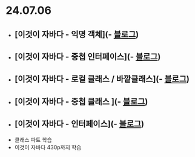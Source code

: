 # 24.07.06

- ## [이것이 자바다 - 익명 객체](- [블로그](https://lazzzykim.tistory.com/82))
- ## [이것이 자바다 - 중첩 인터페이스](- [블로그](https://lazzzykim.tistory.com/81))
- ## [이것이 자바다 - 로컬 클래스 / 바깥클래스](- [블로그](https://lazzzykim.tistory.com/80))
- ## [이것이 자바다 - 중첩 클래스 ](- [블로그](https://lazzzykim.tistory.com/79))
- ## [이것이 자바다 - 인터페이스](- [블로그](https://lazzzykim.tistory.com/78))
- 클래스 파트 학습
- 이것이 자바다 430p까지 학습